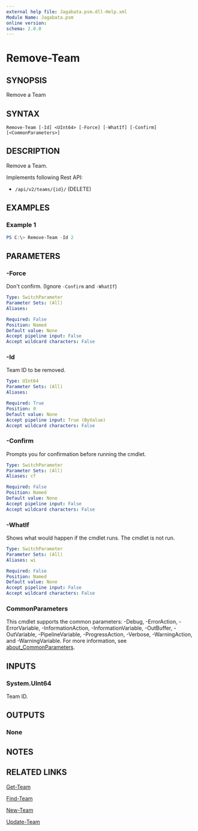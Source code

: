 ```yaml
---
external help file: Jagabata.psm.dll-Help.xml
Module Name: Jagabata.psm
online version:
schema: 2.0.0
---
```


# Remove-Team

## SYNOPSIS
Remove a Team

## SYNTAX

```
Remove-Team [-Id] <UInt64> [-Force] [-WhatIf] [-Confirm] [<CommonParameters>]
```

## DESCRIPTION
Remove a Team.

Implements following Rest API:  
- `/api/v2/teams/{id}/` (DELETE)

## EXAMPLES

### Example 1
```powershell
PS C:\> Remove-Team -Id 2
```

## PARAMETERS

### -Force
Don't confirm. (Ignore `-Confirm` and `-WhatIf`)

```yaml
Type: SwitchParameter
Parameter Sets: (All)
Aliases:

Required: False
Position: Named
Default value: None
Accept pipeline input: False
Accept wildcard characters: False
```

### -Id
Team ID to be removed.

```yaml
Type: UInt64
Parameter Sets: (All)
Aliases:

Required: True
Position: 0
Default value: None
Accept pipeline input: True (ByValue)
Accept wildcard characters: False
```

### -Confirm
Prompts you for confirmation before running the cmdlet.

```yaml
Type: SwitchParameter
Parameter Sets: (All)
Aliases: cf

Required: False
Position: Named
Default value: None
Accept pipeline input: False
Accept wildcard characters: False
```

### -WhatIf
Shows what would happen if the cmdlet runs.
The cmdlet is not run.

```yaml
Type: SwitchParameter
Parameter Sets: (All)
Aliases: wi

Required: False
Position: Named
Default value: None
Accept pipeline input: False
Accept wildcard characters: False
```

### CommonParameters
This cmdlet supports the common parameters: -Debug, -ErrorAction, -ErrorVariable, -InformationAction, -InformationVariable, -OutBuffer, -OutVariable, -PipelineVariable, -ProgressAction, -Verbose, -WarningAction, and -WarningVariable. For more information, see [about_CommonParameters](http://go.microsoft.com/fwlink/?LinkID=113216).

## INPUTS

### System.UInt64
Team ID.

## OUTPUTS

### None
## NOTES

## RELATED LINKS

[Get-Team](Get-Team.md)

[Find-Team](Find-Team.md)

[New-Team](New-Team.md)

[Update-Team](Update-Team.md)
